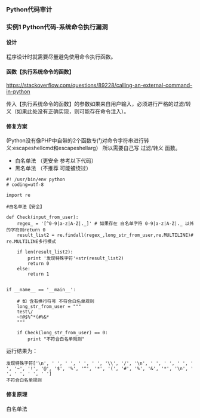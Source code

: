### Python代码审计

### 实例1 Python代码-系统命令执行漏洞

#### 设计

程序设计时就需要尽量避免使用命令执行函数。

#### 函数【执行系统命令的函数】

https://stackoverflow.com/questions/89228/calling-an-external-command-in-python

传入【执行系统命令的函数】的参数如果来自用户输入，必须进行严格的过滤/转义（如果此处没有正确实现，则可能存在命令注入）。

#### 修复方案

(Python没有像PHP中自带的2个函数专门对命令字符串进行转义:escapeshellcmd和escapeshellarg）
所以需要自己写 过滤/转义 函数。

* 白名单法 （更安全 参考以下代码）
* 黑名单法 （不推荐 可能被绕过）

```
#! /usr/bin/env python
# coding=utf-8

import re

#白名单法【安全】

def Check(input_from_user):
    regex_ = '[^0-9|a-z|A-Z|._]' # 如果存在 白名单字符 0-9|a-z|A-Z|._ 以外的字符则return 0
    result_list2 = re.findall(regex_,long_str_from_user,re.MULTILINE)# re.MULTILINE多行模式

    if len(result_list2):
        print '发现特殊字符'+str(result_list2)
        return 0
    else:
        return 1


if __name__ == '__main__':

    # 如 含有换行符号 不符合白名单规则
    long_str_from_user = """
    test\/
    ~!@$%^*(#%&*
    """

    if Check(long_str_from_user) == 0:
        print "不符合白名单规则"
```
运行结果为：
```
发现特殊字符['\n', ' ', ' ', ' ', ' ', '\\', '/', '\n', ' ', ' ', ' ', ' ', '~', '!', '@', '$', '%', '^', '*', '(', '#', '%', '&', '*', '\n', ' ', ' ', ' ', ' ']
不符合白名单规则
```

#### 修复原理

白名单法
